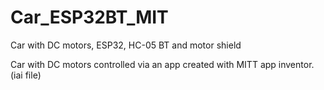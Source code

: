 # Car_ESP32BT_MIT
Car with DC motors, ESP32, HC-05 BT and motor shield

Car with DC motors controlled via an app created with MITT app inventor. (iai file)


